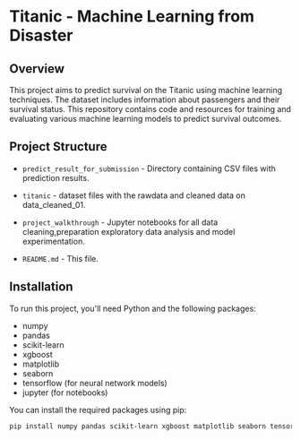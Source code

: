 # Titanic - Machine Learning from Disaster

## Overview

This project aims to predict survival on the Titanic using machine learning techniques. The dataset includes information about passengers and their survival status. This repository contains code and resources for training and evaluating various machine learning models to predict survival outcomes.

## Project Structure

- `predict_result_for_submission` - Directory containing CSV files with prediction results.

- `titanic` - dataset files with the rawdata and cleaned data on data_cleaned_01.
- `project_walkthrough` - Jupyter notebooks for all data cleaning,preparation exploratory data analysis and model experimentation.
- `README.md` - This file.

## Installation

To run this project, you'll need Python and the following packages:

- numpy
- pandas
- scikit-learn
- xgboost
- matplotlib
- seaborn
- tensorflow (for neural network models)
- jupyter (for notebooks)

You can install the required packages using pip:

```bash
pip install numpy pandas scikit-learn xgboost matplotlib seaborn tensorflow jupyter
